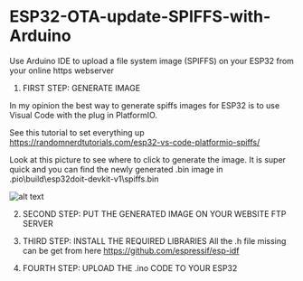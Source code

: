 # ESP32-OTA-update-SPIFFS-with-Arduino
Use Arduino IDE to upload a file system image (SPIFFS) on your ESP32 from your online https webserver

1) FIRST STEP: GENERATE IMAGE

In my opinion the best way to generate spiffs images for ESP32 is to use Visual Code with the plug in PlatformIO.

See this tutorial to set everything up
https://randomnerdtutorials.com/esp32-vs-code-platformio-spiffs/

Look at this picture to see where to click to generate the image.
It is super quick and you can find the newly generated .bin image in
.pio\build\esp32doit-devkit-v1\spiffs.bin

![alt text](https://community.mongoose-os.com/uploads/default/original/1X/80a8ea4e793d19d2eec82779fb60aa747a097220.png)

2) SECOND STEP: PUT THE GENERATED IMAGE ON YOUR WEBSITE FTP SERVER
3) THIRD STEP: INSTALL THE REQUIRED LIBRARIES
All the .h file missing can be get from here 
https://github.com/espressif/esp-idf

4) FOURTH STEP: UPLOAD THE .ino CODE TO YOUR ESP32
